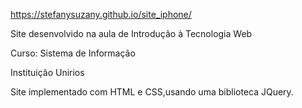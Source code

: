 https://stefanysuzany.github.io/site_iphone/

Site desenvolvido na aula de Introdução à Tecnologia Web

Curso: Sistema de Informação

Instituição Unirios

Site implementado com HTML e CSS,usando uma biblioteca JQuery.


